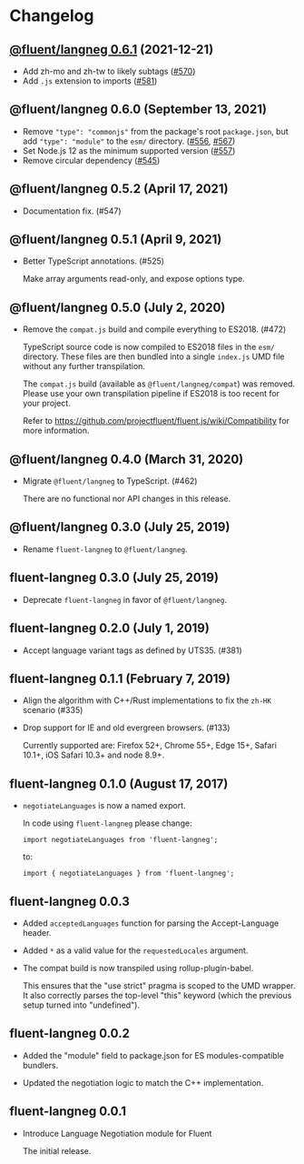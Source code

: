 # Changelog

## [@fluent/langneg 0.6.1](https://github.com/projectfluent/fluent.js/compare/@fluent/langneg@0.6.0...@fluent/langneg@0.6.1) (2021-12-21)

- Add zh-mo and zh-tw to likely subtags
  ([#570](https://github.com/projectfluent/fluent.js/pull/570))
- Add `.js` extension to imports
  ([#581](https://github.com/projectfluent/fluent.js/pull/581))

## @fluent/langneg 0.6.0 (September 13, 2021)

- Remove `"type": "commonjs"` from the package's root `package.json`, but add
  `"type": "module"` to the `esm/` directory.
  ([#556](https://github.com/projectfluent/fluent.js/pull/556),
  [#567](https://github.com/projectfluent/fluent.js/pull/567))
- Set Node.js 12 as the minimum supported version
  ([#557](https://github.com/projectfluent/fluent.js/pull/557))
- Remove circular dependency
  ([#545](https://github.com/projectfluent/fluent.js/pull/545))

## @fluent/langneg 0.5.2 (April 17, 2021)

- Documentation fix. (#547)

## @fluent/langneg 0.5.1 (April 9, 2021)

- Better TypeScript annotations. (#525)

  Make array arguments read-only, and expose options type.

## @fluent/langneg 0.5.0 (July 2, 2020)

- Remove the `compat.js` build and compile everything to ES2018. (#472)

  TypeScript source code is now compiled to ES2018 files in the `esm/`
  directory. These files are then bundled into a single `index.js` UMD file
  without any further transpilation.

  The `compat.js` build (available as `@fluent/langneg/compat`) was removed.
  Please use your own transpilation pipeline if ES2018 is too recent for
  your project.

  Refer to https://github.com/projectfluent/fluent.js/wiki/Compatibility
  for more information.

## @fluent/langneg 0.4.0 (March 31, 2020)

- Migrate `@fluent/langneg` to TypeScript. (#462)

  There are no functional nor API changes in this release.

## @fluent/langneg 0.3.0 (July 25, 2019)

- Rename `fluent-langneg` to `@fluent/langneg`.

## fluent-langneg 0.3.0 (July 25, 2019)

- Deprecate `fluent-langneg` in favor of `@fluent/langneg`.

## fluent-langneg 0.2.0 (July 1, 2019)

- Accept language variant tags as defined by UTS35. (#381)

## fluent-langneg 0.1.1 (February 7, 2019)

- Align the algorithm with C++/Rust implementations to fix the `zh-HK` scenario (#335)

- Drop support for IE and old evergreen browsers. (#133)

  Currently supported are: Firefox 52+, Chrome 55+, Edge 15+, Safari 10.1+,
  iOS Safari 10.3+ and node 8.9+.

## fluent-langneg 0.1.0 (August 17, 2017)

- `negotiateLanguages` is now a named export.

  In code using `fluent-langneg` please change:

      import negotiateLanguages from 'fluent-langneg';

  to:

      import { negotiateLanguages } from 'fluent-langneg';

## fluent-langneg 0.0.3

- Added `acceptedLanguages` function for parsing the Accept-Language header.

- Added `*` as a valid value for the `requestedLocales` argument.

- The compat build is now transpiled using rollup-plugin-babel.

  This ensures that the "use strict" pragma is scoped to the UMD wrapper. It
  also correctly parses the top-level "this" keyword (which the previous
  setup turned into "undefined").

## fluent-langneg 0.0.2

- Added the "module" field to package.json for ES modules-compatible
  bundlers.

- Updated the negotiation logic to match the C++ implementation.

## fluent-langneg 0.0.1

- Introduce Language Negotiation module for Fluent

  The initial release.
